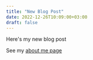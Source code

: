 ```yaml
---
title: "New Blog Post"
date: 2022-12-26T10:09:00+03:00
draft: false
---
```


Here's my new blog post

See my [about me page](/about)
